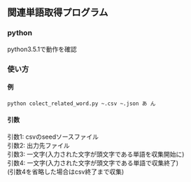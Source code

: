 ## 関連単語取得プログラム

### python
python3.5.1で動作を確認

### 使い方
#### 例
```
python colect_related_word.py ~.csv ~.json あ ん
```
#### 引数
引数1: csvのseedソースファイル  
引数2: 出力先ファイル  
引数3: 一文字(入力された文字が頭文字である単語を収集開始に)  
引数4: 一文字(入力された文字が頭文字である単語で収集終了)  
(引数4を省略した場合はcsv終了まで収集)
